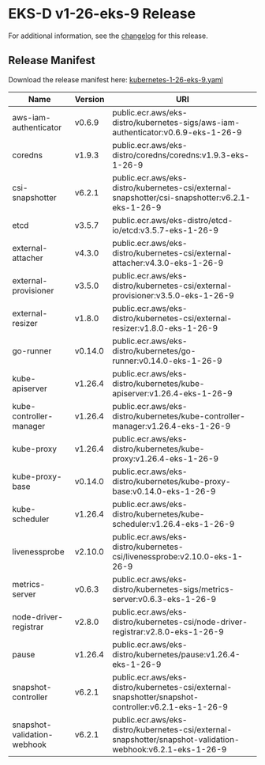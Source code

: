 # EKS-D v1-26-eks-9 Release

For additional information, see the [changelog](CHANGELOG-v1-26-eks-9.md) for this release.

## Release Manifest

Download the release manifest here: [kubernetes-1-26-eks-9.yaml](https://distro.eks.amazonaws.com/kubernetes-1-26/kubernetes-1-26-eks-9.yaml)

| Name | Version | URI |
|------|---------|-----|
| aws-iam-authenticator | v0.6.9 | public.ecr.aws/eks-distro/kubernetes-sigs/aws-iam-authenticator:v0.6.9-eks-1-26-9 |
| coredns | v1.9.3 | public.ecr.aws/eks-distro/coredns/coredns:v1.9.3-eks-1-26-9 |
| csi-snapshotter | v6.2.1 | public.ecr.aws/eks-distro/kubernetes-csi/external-snapshotter/csi-snapshotter:v6.2.1-eks-1-26-9 |
| etcd | v3.5.7 | public.ecr.aws/eks-distro/etcd-io/etcd:v3.5.7-eks-1-26-9 |
| external-attacher | v4.3.0 | public.ecr.aws/eks-distro/kubernetes-csi/external-attacher:v4.3.0-eks-1-26-9 |
| external-provisioner | v3.5.0 | public.ecr.aws/eks-distro/kubernetes-csi/external-provisioner:v3.5.0-eks-1-26-9 |
| external-resizer | v1.8.0 | public.ecr.aws/eks-distro/kubernetes-csi/external-resizer:v1.8.0-eks-1-26-9 |
| go-runner | v0.14.0 | public.ecr.aws/eks-distro/kubernetes/go-runner:v0.14.0-eks-1-26-9 |
| kube-apiserver | v1.26.4 | public.ecr.aws/eks-distro/kubernetes/kube-apiserver:v1.26.4-eks-1-26-9 |
| kube-controller-manager | v1.26.4 | public.ecr.aws/eks-distro/kubernetes/kube-controller-manager:v1.26.4-eks-1-26-9 |
| kube-proxy | v1.26.4 | public.ecr.aws/eks-distro/kubernetes/kube-proxy:v1.26.4-eks-1-26-9 |
| kube-proxy-base | v0.14.0 | public.ecr.aws/eks-distro/kubernetes/kube-proxy-base:v0.14.0-eks-1-26-9 |
| kube-scheduler | v1.26.4 | public.ecr.aws/eks-distro/kubernetes/kube-scheduler:v1.26.4-eks-1-26-9 |
| livenessprobe | v2.10.0 | public.ecr.aws/eks-distro/kubernetes-csi/livenessprobe:v2.10.0-eks-1-26-9 |
| metrics-server | v0.6.3 | public.ecr.aws/eks-distro/kubernetes-sigs/metrics-server:v0.6.3-eks-1-26-9 |
| node-driver-registrar | v2.8.0 | public.ecr.aws/eks-distro/kubernetes-csi/node-driver-registrar:v2.8.0-eks-1-26-9 |
| pause | v1.26.4 | public.ecr.aws/eks-distro/kubernetes/pause:v1.26.4-eks-1-26-9 |
| snapshot-controller | v6.2.1 | public.ecr.aws/eks-distro/kubernetes-csi/external-snapshotter/snapshot-controller:v6.2.1-eks-1-26-9 |
| snapshot-validation-webhook | v6.2.1 | public.ecr.aws/eks-distro/kubernetes-csi/external-snapshotter/snapshot-validation-webhook:v6.2.1-eks-1-26-9 |

